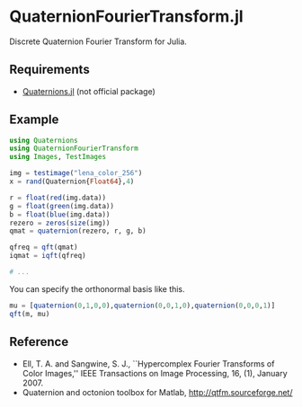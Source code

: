 # QuaternionFourierTransform.jl

Discrete Quaternion Fourier Transform for Julia.

## Requirements

- [Quaternions.jl](https://github.com/peakbook/Quaternions.jl) (not official package)

## Example

```julia
using Quaternions
using QuaternionFourierTransform
using Images, TestImages

img = testimage("lena_color_256")
x = rand(Quaternion{Float64},4)

r = float(red(img.data))
g = float(green(img.data))
b = float(blue(img.data))
rezero = zeros(size(img))
qmat = quaternion(rezero, r, g, b)

qfreq = qft(qmat)
iqmat = iqft(qfreq)

# ...
```

You can specify the orthonormal basis like this.
```julia
mu = [quaternion(0,1,0,0),quaternion(0,0,1,0),quaternion(0,0,0,1)]
qft(m, mu)
```

## Reference

- Ell, T. A. and Sangwine, S. J., ``Hypercomplex Fourier Transforms of Color Images,'' IEEE Transactions on Image Processing, 16, (1), January 2007.
- Quaternion and octonion toolbox for Matlab, http://qtfm.sourceforge.net/

